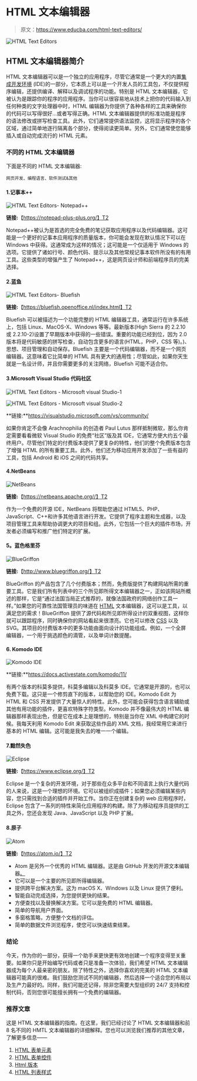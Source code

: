 # HTML 文本编辑器

> 原文：<https://www.educba.com/html-text-editors/>

![HTML Text Editors](img/73edf6e1674887fd9483c51ce86cbc56.png)



## HTML 文本编辑器简介

HTML 文本编辑器可以是一个独立的应用程序，尽管它通常是一个更大的内置[集成开发环境](https://www.educba.com/what-is-ide/) (IDE)的一部分，它本质上可以是一个开发人员的工具包，不仅提供程序编辑，还提供编译、解释以及调试程序的功能。特别是 HTML 文本编辑器，它被认为是跟踪你的程序的应用程序。当你可以很容易地从技术上把你的代码输入到任何种类的文字处理器中时，HTML 编辑器为你提供了各种各样的工具来确保你的代码可以写得很好…或者写得正确。HTML 文本编辑器提供的标准功能是程序的语法修改或拼写检查工具。此外，它们通常提供语法监控，这将显示程序的各个区域，通过简单地逐行隔离各个部分，使得阅读更简单。另外，它们通常使您能够插入或自动完成流行的 HTML 元素。

### 不同的 HTML 文本编辑器

下面是不同的 HTML 文本编辑器:

<small>网页开发、编程语言、软件测试&其他</small>

#### 1.记事本++

![HTML Text Editors- Notepad++](img/8583b9ba3777a082fda5fb0bc5fd0b14.png)



**链接:**【https://notepad-plus-plus.org/】T2

Notepad++被认为是首选的完全免费的笔记获取应用程序以及代码编辑器。这可能是一个更好的记事本应用程序的质量版本，你可能会发现在默认情况下可以在 Windows 中获得。这通常成为这样的情况；这可能是一个仅适用于 Windows 的选项。它提供了诸如行号、颜色代码、提示以及其他常规记事本软件所没有的有用工具。这些类型的增强产生了 Notepad++，这是网页设计师和前端程序员的完美选择。

#### 2.蓝鱼

![HTML Text Editors- Bluefish](img/46adf0ccc24ca38c7de0cbcf46556bc9.png)



**链接:**【https://bluefish.openoffice.nl/index.html】T2

Bluefish 可以被描述为一个功能完整的 HTML 编辑器工具，通常运行在许多系统上，包括 Linux、MacOS-X、Windows 等等。最新版本(High Sierra 的 2.2.10 或 2.2.10-2)设置了早期版本中获得的一些错误。重要的功能已经到位，因为 2.0 版本将是代码敏感的拼写检查，自动包含更多的语言(HTML，PHP，CSS 等)。)、思想、项目管理和自动保存。Bluefish 主要是一个代码编辑器，而不是一个网页编辑器。这意味着它比简单的 HTML 具有更大的通用性；尽管如此，如果你天生就是一名设计师，并且你需要更多的关注网络，Bluefish 可能不适合你。

#### 3.Microsoft Visual Studio 代码社区

![HTML Text Editors - Microsoft visual Studio-1](img/09e2ef4001261fbf5a171af5510204db.png)



![HTML Text Editors - Microsoft visual Studio-2](img/30ac6e3a0526527388b839aa339522e2.png)



**链接:**https://visualstudio.microsoft.com/vs/community/

如果你肯定不会像 Arachnophilia 的创造者 Paul Lutus 那样抵制微软，那么你肯定需要看看微软 Visual Studio 的免费“社区”版及其 IDE，它通常方便大约五个最终用户。尽管他们特定的付费版本提供了更复杂的特性，他们的整个免费版本包含了增强 HTML 的所有重要工具。此外，他们还为移动应用开发添加了一些有益的工具，包括 Android 和 iOS 之间的代码共享。

#### 4.NetBeans

![NetBeans](img/cb713e60726388a8d53b02288c2b14d2.png)



**链接:**【https://netbeans.apache.org//】T2

作为一个免费的开源 IDE，NetBeans 将帮助您通过 HTML5、PHP、JavaScript、C++和许多其他语言进行开发。它提供了程序主题和生成器，以及项目管理工具来帮助协调更大的项目和组。此外，它包括一个巨大的插件市场，开发者必须编写和推广他们特定的扩展。

#### **5。蓝色格里芬**

![BlueGriffon](img/8cdf2efc76f6ffad24c0efdda196b614.png)



**链接:**【http://www.bluegriffon.org/】T2

BlueGriffon 的产品包含了几个付费版本；然而，免费版提供了构建网站所需的重要工具。它是我们所有列表中的三个所见即所得文本编辑器之一，正如该网站所概述的那样，它是“通过法国当局正式推荐的，就像法国政府的网络创作工具一样。”如果您的可靠性法国管理员的味道在 [HTML](https://www.educba.com/html-frames/) 文本编辑器，这可以是工具，以满足您的需求！BlueGriffon 提供了源代码和所见即所得设计的双重视图，这样你就可以跟踪程序，同时确保你的网站看起来很漂亮。它也可以修改 [CSS](https://www.educba.com/what-is-css/) 以及 SVG。其项目的付费版本中的更多功能由面向设计的功能组成。例如，一个全屏编辑器，一个用于挑选颜色的滴管，以及单词计数提醒。

#### 6\. Komodo IDE

![Komodo IDE](img/2063a44c8e73d4f45163591433029d3b.png)



**链接:**https://docs.activestate.com/komodo/11/

有两个版本的科莫多提供，科莫多编辑以及科莫多 IDE。它通常是开源的，也可以免费下载。这只是一个修剪直下的版本，以帮助您的 IDE。Komodo Edit 为 HTML 和 CSS 开发提供了大量惊人的特性。此外，您可能会获得包含语言辅助或其他有用功能的插件，更喜欢特殊字符类型。Komodo 并不像最伟大的 HTML 编辑器那样表现出色，但是它在成本上是理想的，特别是当你在 XML 中构建它的时候。我每天利用 Komodo Edit 来获取这些作品的 XML 文档，我经常用它来进行基本的 HTML 编辑。这可能是我失去的唯一一个编辑。

#### 7.黯然失色

![Eclipse](img/16899fac9b0dd54c0ab6c5f01ba3e15e.png)



**链接:**【https://www.eclipse.org/】T2

Eclipse 是一个复杂的开发环境，对于那些在众多平台和不同语言上执行大量代码的人来说，这是一个理想的环境。它可以被组织成插件；如果您必须编辑某些内容，您只需找到合适的插件并开始工作。当你正在创建复杂的 web 应用程序时，Eclipse 包含了一系列的特性来简化应用程序的构建。除了为移动程序员提供的工具之外，您还会发现 Java、JavaScript 以及 PHP 扩展。

#### 8.原子

![Atom](img/ff0fc2539322b92d14c3f3cdbb923490.png)



**链接:**【https://atom.io/】T2

*   Atom 是另外一个优秀的 HTML 编辑器。这是由 GitHub 开发的开源文本编辑器[。](https://www.educba.com/github-alternatives/)
*   它可以是一个主要的所见即所得编辑器。
*   提供跨平台解决方案。这为 macOS X、Windows 以及 Linux 提供了便利。
*   智能自动完成选择，为您提供更快的结果。
*   方便查找以及替换解决方案。它可以是免费的 HTML 编辑器。
*   简单的导航用户界面。
*   多窗格策略，方便整个文档的评估。
*   简单的数据文件浏览程序，使您可以快速结束结果。

### 结论

今天，作为你的一部分，获得一个助手来更快更有效地创建一个程序变得至关重要。如果你只是开始编写代码或者只是准备一次体验，我们希望 HTML 文本编辑器成为每个人最亲密的朋友。除了特性之外，选择你喜欢的完美的 HTML 文本编辑器可能真的很难。我们鼓励您测试不同的编辑器，然后选择一个适合您的布局以及生产力最好的。同样，我们可能还记得，除非您需要大型组织的 24/7 支持和控制代码，否则您很可能擅长拥有一个免费的编辑器。

### 推荐文章

这是 HTML 文本编辑器的指南。在这里，我们已经讨论了 HTML 文本编辑器和前 8 名不同的 HMTL 文本编辑器的详细解释。您也可以浏览我们推荐的其他文章，了解更多信息——

1.  [HTML 表单元素](https://www.educba.com/html-form-elements/)
2.  [HTML 表单控件](https://www.educba.com/html-form-controls/)
3.  [Html 版本](https://www.educba.com/versions-of-html/)
4.  [HTML 列表样式](https://www.educba.com/html-list-styles/)





